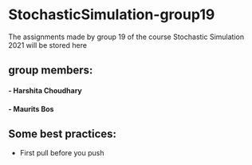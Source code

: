 # StochasticSimulation-group19
The assignments made by group 19 of the course Stochastic Simulation 2021 will be stored here

## group members:
#### - Harshita Choudhary
#### - Maurits Bos

## Some best practices:
- First pull before you push
